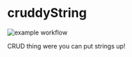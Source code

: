 # cruddyString
![example workflow](https://github.com/charliehogger31/cruddyString/actions/workflows/go.yml/badge.svg)

CRUD thing were you can put strings up!
